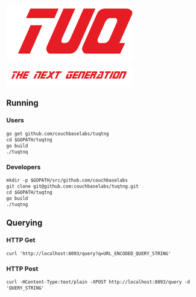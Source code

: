 ![](docs/tuq.png)

![](docs/tng.png)

## Running

### Users

    go get github.com/couchbaselabs/tuqtng
    cd $GOPATH/tuqtng
    go build
    ./tuqtnq

### Developers

    mkdir -p $GOPATH/src/github.com/couchbaselabs
    git clone git@github.com:couchbaselabs/tuqtng.git
    cd $GOPATH/tuqtng
    go build
    ./tuqtng

## Querying

### HTTP Get

    curl 'http://localhost:8093/query?q=URL_ENCODED_QUERY_STRING'

### HTTP Post

    curl -HContent-Type:text/plain -XPOST http://localhost:8093/query -d 'QUERY_STRING'
